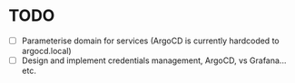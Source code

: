 # TODO

* [ ] Parameterise domain for services (ArgoCD is currently hardcoded to argocd.local)
* [ ] Design and implement credentials management, ArgoCD, vs Grafana... etc.
